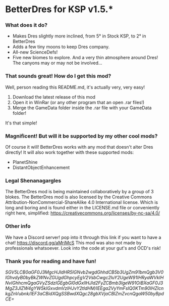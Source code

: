 # BetterDres for KSP v1.5.*

### What does it do?
- Makes Dres slightly more inclined, from 5° in Stock KSP, to 2° in BetterDres
- Adds a few tiny moons to keep Dres company.
- All-new ScienceDefs!
- Five new biomes to explore.
And a very thin atmosphere around Dres! The canyons may or may not be involved...

### That sounds great! How do I get this mod?
Well, person reading this README.md, it's actually very, very easy!

1. Download the latest release of this mod
2. Open it in WinRar (or any other program that an open .rar files!)
3. Merge the GameData folder inside the .rar file with your GameData folder!

It's that simple!

### Magnificent! But will it be supported by my other cool mods?
Of course it will! BetterDres works with any mod that doesn't alter Dres directly! It will also work together with these supported mods:

- PlanetShine
- DistantObjectEnhancement

### Legal Shenanagargles
The BetterDres mod is being maintained collaboratively by a group of 3 blokes.
The BetterDres mod is also licensed by the Creative Commons Attribution-NonCommercial-ShareAlike 4.0 International license. Which is long and boring and is found either in the LICENSE.md file or conveniently right here, simplified:
https://creativecommons.org/licenses/by-nc-sa/4.0/

### Other info
We have a Discord server! pop into it through this link if you want to have a chat!
https://discord.gg/aMrjMcS
This mod was also not made by professionals whatsoever. Look into the code at your gut's and OCD's risk!

### Thank you for reading and have fun!

*SGV5LCB0aGF0J3MgcHJldHR5IGNvb2wgdGhhdCB5b3UgZm91bmQgb3V0IGhvdyB0byBkZWNvZGUgdGhpcyEgV2VsbCwgc2luY2UgeW91IHRyaWVkIHNvIGhhcmQgaGVyZSdzIGEgbGl0dGxlIHJld2FyZCBmb3IgeW91OiBXaGF0J3MgZ3JlZW4gYW5kIGxvdmVzIHJvY2tldHM/IEEga2VyYmFsIQ0KTm90IHZlcnkgZnVubnk/IEF3aCBidXQgSSBwdXQgc28gbXVjaCBlZmZvcnQgaW50byBpdCE=*
